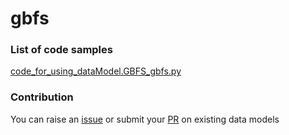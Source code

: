 # gbfs

### List of code samples 

<!-- 50-List of code -->

<!-- [code entry](link) -->
[code_for_using_dataModel.GBFS_gbfs.py](https://github.com/smart-data-models/dataModel.GBFS/blob/master/gbfs/code/code_for_using_dataModel.GBFS_gbfs.py)


<!-- /50-List of code -->

### Contribution
You can raise an [issue](https://github.com/smart-data-models/dataModel.GBFS/issues) or submit your [PR](https://github.com/smart-data-models/dataModel.GBFS/pulls) on existing data models
